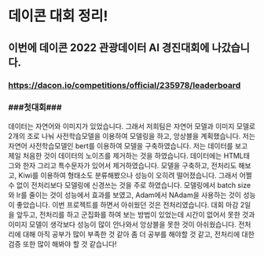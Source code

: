 # 데이콘 대회 정리!
## 이번에 데이콘 2022 관광데이터 AI 경진대회에 나갔습니다.
### https://dacon.io/competitions/official/235978/leaderboard
### ###첫대회###
데이터는 자연어와 이미지가 있었습니다.  그래서 저희팀은 자연어 모델과 이미지 모델로 2개의 조로 나눠 사전학습모델을 이용하여 모델링을 하고, 앙상블을 계획했습니다.
저는 자연어 사전학습모델인 bert를 이용하여 모델을 구축하였습니다. 저는 데이터를 보고 제일 처음한 것이 데이터의 노이즈를 제거하는 것을 하였습니다. 데이터에는 HTML태그와 한자 그리고 특수문자가 있어서 제거하였습니다. 모델을 구축하고, 전처리도 해보고, Kiwi를 이용하여 형태소도 분류해봤으나 성능이 오히려 떨어졌습니다. 그래서 어쩔 수 없이 전처리보다 모델링에 신경쓰는 것을 주로 하였습니다.
모델링에서 batch size와 lr를 줄이는 것이 성능에서 효과를 보였고, Adam에서 NAdam을 사용하는 것이 성능이 좋았습니다.
이번 프로젝트를 하면서 아쉬웠던 것은 전처리였습니다. 대회 마감 2일을 앞두고, 전처리를 하고 군집화를 하여 보는 방법이 있었는데 시간이 없어서 못한 것과 이미지 모델이 생각보다 성능이 많이 안나와서 앙상블을 못한 것이 아쉬웠습니다.
전처리에 대해 아직 공부가 많이 부족한 것 같아 좀 더 공부를 해야할 것 같고, 전처리에 대한 검증 또한 많이 해봐야 할 것 같습니다!
